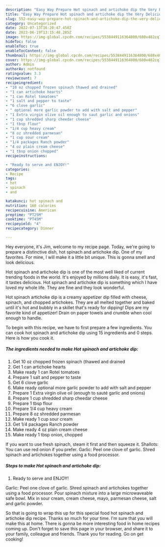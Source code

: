 ```yaml
---
description: "Easy Way Prepare Hot spinach and artichoke dip the Very Delicious"
title: "Easy Way Prepare Hot spinach and artichoke dip the Very Delicious"
slug: 552-easy-way-prepare-hot-spinach-and-artichoke-dip-the-very-delicious
category: Uncategorized
date: 2022-07-13T16:20:47.450Z
date: 2023-06-19T13:15:48.285Z
image: https://img-global.cpcdn.com/recipes/5538449116364800/680x482cq70/hot-spinach-and-artichoke-dip-recipe-main-photo.jpg
hideToc: false
enableToc: true
enableTocContent: false
thumbnail: https://img-global.cpcdn.com/recipes/5538449116364800/680x482cq70/hot-spinach-and-artichoke-dip-recipe-main-photo.jpg
cover: https://img-global.cpcdn.com/recipes/5538449116364800/680x482cq70/hot-spinach-and-artichoke-dip-recipe-main-photo.jpg
author: Admin
authorAv: notfound
ratingvalue: 3.3
reviewcount: 7
recipeingredient:
- "10 oz chopped frozen spinach thawed and drained"
- "1 can artichoke hearts"
- "1 can Rotel tomatoes"
- "1 salt and pepper to taste"
- "6 clove garlic"
- " optional more garlic powder to add with salt and pepper"
- "1 Extra virgin olive oil enough to saut garlic and onions"
- "1 cup shredded sharp cheedar cheese"
- "1 tbsp flour"
- "1/4 cup heavy cream"
- "8 oz shredded parmesan"
- "1 cup sour cream"
- "1/4 packages Ranch powder"
- "4 oz plain cream cheese"
- "1 tbsp onion chopped"
recipeinstructions:

- "Ready to serve and ENJOY!"
categories:
- Recipe
tags:
- hot
- spinach
- and

katakunci: hot spinach and 
nutrition: 168 calories
recipecuisine: American
preptime: "PT25M"
cooktime: "PT45M"
recipeyield: "4"
recipecategory: Dinner

---
```



Hey everyone, it's Jim, welcome to my recipe page. Today, we're going to prepare a distinctive dish, hot spinach and artichoke dip. One of my favorites. For mine, I will make it a little bit unique. This is gonna smell and look delicious.

Hot spinach and artichoke dip is one of the most well liked of current trending foods in the world. It's enjoyed by millions daily. It is easy, it's fast, it tastes delicious. Hot spinach and artichoke dip is something which I have loved my whole life. They are fine and they look wonderful.

Hot spinach artichoke dip is a creamy appetizer dip filled with cheese, spinach, and chopped artichokes. They are all melted together and baked until it&#39;s hot and bubbly in a skillet that&#39;s ready for dipping! Dips are my favorite kind of appetizer! Drain on paper towels and crumble when cool enough to handle.


To begin with this recipe, we have to first prepare a few ingredients. You can cook hot spinach and artichoke dip using 15 ingredients and 0 steps. Here is how you cook it.

<!--inarticleads1-->

##### The ingredients needed to make Hot spinach and artichoke dip:

1. Get 10 oz chopped frozen spinach (thawed and drained
1. Get 1 can artichoke hearts
1. Make ready 1 can Rotel tomatoes
1. Prepare 1 salt and pepper to taste
1. Get 6 clove garlic
1. Make ready  optional more garlic powder to add with salt and pepper
1. Prepare 1 Extra virgin olive oil (enough to sauté garlic and onions)
1. Prepare 1 cup shredded sharp cheedar cheese
1. Prepare 1 tbsp flour
1. Prepare 1/4 cup heavy cream
1. Prepare 8 oz shredded parmesan
1. Make ready 1 cup sour cream
1. Get 1/4 packages Ranch powder
1. Make ready 4 oz plain cream cheese
1. Make ready 1 tbsp onion, chopped


If you want to use fresh spinach, steam it first and then squeeze it. Shallots: You can use red onion if you prefer. Garlic: Peel one clove of garlic. Shred spinach and artichokes together using a food processor. 

<!--inarticleads2-->

##### Steps to make Hot spinach and artichoke dip:


1. Ready to serve and ENJOY!

Garlic: Peel one clove of garlic. Shred spinach and artichokes together using a food processor. Pour spinach mixture into a large microwaveable safe bowl. Mix in sour cream, cream cheese, mayo, parmesan cheese, salt and garlic powder. 

So that is going to wrap this up for this special food hot spinach and artichoke dip recipe. Thanks so much for your time. I'm sure that you will make this at home. There is gonna be more interesting food in home recipes coming up. Don't forget to save this page in your browser, and share it to your family, colleague and friends. Thank you for reading. Go on get cooking!
